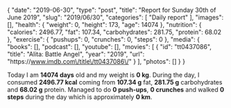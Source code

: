 {
    "date": "2019-06-30",
    "type": "post",
    "title": "Report for Sunday 30th of June 2019",
    "slug": "2019\/06\/30",
    "categories": [
        "Daily report"
    ],
    "images": [],
    "health": {
        "weight": 0,
        "height": 173,
        "age": 14074
    },
    "nutrition": {
        "calories": 2496.77,
        "fat": 107.34,
        "carbohydrates": 281.75,
        "protein": 68.02
    },
    "exercise": {
        "pushups": 0,
        "crunches": 0,
        "steps": 0
    },
    "media": {
        "books": [],
        "podcast": [],
        "youtube": [],
        "movies": [
            {
                "id": "tt0437086",
                "title": "Alita: Battle Angel",
                "year": "2019",
                "url": "https:\/\/www.imdb.com\/title\/tt0437086\/"
            }
        ],
        "photos": []
    }
}

Today I am <strong>14074 days</strong> old and my weight is <strong>0 kg</strong>. During the day, I consumed <strong>2496.77 kcal</strong> coming from <strong>107.34 g</strong> fat, <strong>281.75 g</strong> carbohydrates and <strong>68.02 g</strong> protein. Managed to do <strong>0 push-ups</strong>, <strong>0 crunches</strong> and walked <strong>0 steps</strong> during the day which is approximately <strong>0 km</strong>.